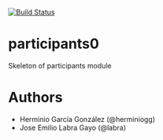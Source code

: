 [![Build Status](https://travis-ci.org/Arquisoft/participants0.svg?branch=master)](https://travis-ci.org/Arquisoft/participants0)

# participants0

Skeleton of participants module

# Authors

- Herminio García González (@herminiogg)
- Jose Emilio Labra Gayo (@labra)

